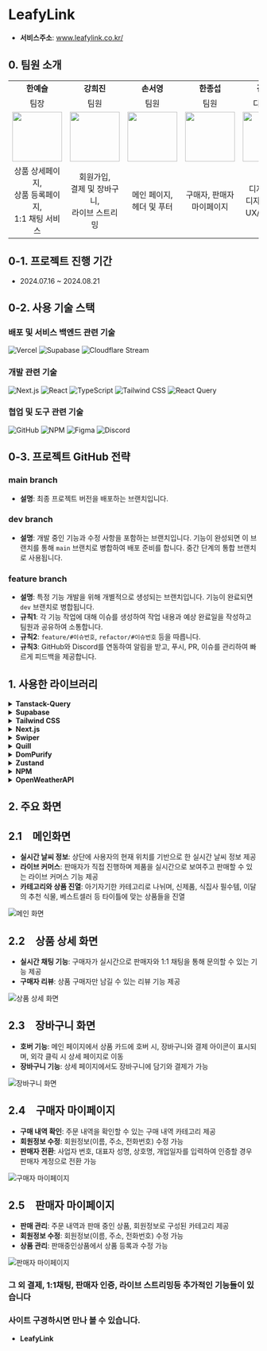 # LeafyLink

- **서비스주소**: www.leafylink.co.kr/

## 0. 팀원 소개

<table>
   <tr>
    <td align="center"><b>한예슬</b></td>
    <td align="center"><b>강희진</b></td>
    <td align="center"><b>손서영</b></td>
    <td align="center"><b>한종섭</b></td>
    <td align="center"><b>김경아</b></td>
  </tr>
    <tr>
    <td align="center">팀장</td>
    <td align="center">팀원</td>
    <td align="center">팀원</td>
    <td align="center">팀원</td>
    <td align="center">디자이너</td>
  </tr>
  <tr>
    <td align="center"><a href="https://github.com/yeseul0809"><img src="https://avatars.githubusercontent.com/u/166012944?v=4" width="100px" /></a></td>
    <td align="center"><a href="https://github.com/raccoonboy0803"><img src="https://avatars.githubusercontent.com/u/112606000?v=4" width="100px" /></a></td>
    <td align="center"><a href="https://github.com/sonsy723"><img src="https://avatars.githubusercontent.com/u/139070143?v=4" width="100px" /></a></td>
    <td align="center"><a href="https://github.com/hanjongseop"><img src="https://avatars.githubusercontent.com/u/165746887?v=4" width="100px" /></a></td>
    <td align="center"><img src="https://cirbxzxyrghkthxdsrpe.supabase.co/storage/v1/object/public/product-image/product_imgs/designer.png" width="100px" /></td>
  </tr>
  <tr>
    <td align="center">상품 상세페이지,<br/>상품 등록페이지,<br/>1:1 채팅 서비스</td>
    <td align="center">회원가입,<br/>결제 및 장바구니,<br/>라이브 스트리밍</td>
    <td align="center">메인 페이지,<br/>헤더 및 푸터</td>
    <td align="center">구매자, 판매자<br/>마이페이지</td>
    <td align="center">디자인 QA,<br/>디자인시스템<br>UX/UI디자인</td>
  </tr>
</table>

## 0-1. 프로젝트 진행 기간

- 2024.07.16 ~ 2024.08.21

## 0-2. 사용 기술 스택

### 배포 및 서비스 백엔드 관련 기술

![Vercel](https://img.shields.io/badge/Vercel-000000?style=for-the-badge&logo=vercel&logoColor=white&labelColor=000000)
![Supabase](https://img.shields.io/badge/Supabase-181818?style=for-the-badge&logo=supabase&logoColor=white)
![Cloudflare Stream](https://img.shields.io/badge/CloudflareStream-F38020?style=for-the-badge&logo=Cloudflare&logoColor=white)

### 개발 관련 기술

![Next.js](https://img.shields.io/badge/next%20js-000000?style=for-the-badge&logo=nextdotjs&logoColor=white)
![React](https://img.shields.io/badge/React-20232A?style=for-the-badge&logo=react&logoColor=61DAFB)
![TypeScript](https://img.shields.io/badge/TypeScript-007ACC?style=for-the-badge&logo=typescript&logoColor=white)
![Tailwind CSS](https://img.shields.io/badge/Tailwind_CSS-38B2AC?style=for-the-badge&logo=tailwind-css&logoColor=white)
![React Query](https://img.shields.io/badge/React_Query-FF4154?style=for-the-badge&logo=ReactQuery&logoColor=white)

<!-- ![Zustand](https://img.shields.io/badge/Zustand-3178C6)
![Swiper](https://img.shields.io/badge/Swiper-3178C6)
![Quill](https://img.shields.io/badge/Quill-3178C6)
![DomPurify](https://img.shields.io/badge/DomPurify-3178C6) -->

### 협업 및 도구 관련 기술

![GitHub](https://img.shields.io/badge/GitHub-100000?style=for-the-badge&logo=github&logoColor=white)
![NPM](https://img.shields.io/badge/npm-CB3837?style=for-the-badge&logo=npm&logoColor=white)
![Figma](https://img.shields.io/badge/Figma-F24E1E?style=for-the-badge&logo=figma&logoColor=white)
![Discord](https://img.shields.io/badge/Discord-5865F2?style=for-the-badge&logo=discord&logoColor=white)

## 0-3. 프로젝트 GitHub 전략

### main branch

- **설명**: 최종 프로젝트 버전을 배포하는 브랜치입니다.

### dev branch

- **설명**: 개발 중인 기능과 수정 사항을 포함하는 브랜치입니다. 기능이 완성되면 이 브랜치를 통해 `main` 브랜치로 병합하여 배포 준비를 합니다. 중간 단계의 통합 브랜치로 사용됩니다.

### feature branch

- **설명**: 특정 기능 개발을 위해 개별적으로 생성되는 브랜치입니다. 기능이 완료되면 `dev` 브랜치로 병합됩니다.
- **규칙1**: 각 기능 작업에 대해 이슈를 생성하여 작업 내용과 예상 완료일을 작성하고 팀원과 공유하여 소통합니다.
- **규칙2**: `feature/#이슈번호`, `refactor/#이슈번호` 등을 따릅니다.
- **규칙3**: GitHub와 Discord를 연동하여 알림을 받고, 푸시, PR, 이슈를 관리하여 빠르게 피드백을 제공합니다.

## 1. 사용한 라이브러리

<details>
<summary><strong>Tanstack-Query</strong></summary>
<p>
React 애플리케이션에서 서버 상태 관리를 쉽게 할 수 있도록 도와주는 라이브러리입니다. 데이터 페칭, 캐싱, 동기화, 오류 처리 등의 기능을 제공하여, 비동기 데이터를 효율적으로 관리할 수 있습니다.
</p>
</details>

<details>
<summary><strong>Supabase</strong></summary>
<p>
실시간 데이터베이스, 인증, 스토리지 등을 제공하는 백엔드 서비스입니다.
</p>
</details>

<details>
<summary><strong>Tailwind CSS</strong></summary>
<p>
Tailwind CSS를 선택한 이유는 효율적인 유틸리티 클래스 기반으로 빠르고 일관된 스타일링이 가능하며, 불필요한 CSS를 제거하여 성능을 최적화할 수 있기 때문입니다. 또한, 커스터마이징이 용이하며, 디자인 시스템 구축에 적합한 도구로 개발 속도를 크게 향상시킬 수 있습니다.
</p>
</details>

<details>
<summary><strong>Next.js</strong></summary>
<p>
SSR과 SSG를 지원하는 React 기반의 프레임워크입니다. SEO 최적화와 페이지 로딩 속도 개선을 도와주며, 동적 라우팅 등 고급 기능을 제공합니다.
</p>
</details>

<details>
<summary><strong>Swiper</strong></summary>
<p>
모던한 터치 슬라이더 라이브러리로, 모바일 및 웹 애플리케이션에서 터치 지원 슬라이드 기능을 구현할 수 있습니다. 다양한 애니메이션 효과와 커스터마이징 옵션을 제공합니다.
</p>
</details>

<details>
<summary><strong>Quill</strong></summary>
<p>
WYSIWYG 텍스트 편집기로, 사용자 친화적인 텍스트 편집 기능을 제공합니다.
</p>
</details>

<details>
<summary><strong>DomPurify</strong></summary>
<p>
HTML 및 DOM 요소를 정화하여 XSS 공격을 방지하는 자바스크립트 라이브러리입니다. 신뢰할 수 없는 입력 데이터를 안전하게 처리하여 보안을 강화할 수 있습니다.
</p>
</details>

<details>
<summary><strong>Zustand</strong></summary>
<p>
React 애플리케이션에서 상태 관리를 위한 경량 상태 관리 라이브러리입니다. 간단하고 직관적인 API를 제공하며, 복잡한 상태 관리도 쉽게 구현할 수 있습니다.
</p>
</details>

<details>
<summary><strong>NPM</strong></summary>
<p>
패키지 관리와 의존성 관리를 위한 도구입니다. Node.js 프로젝트에서 필요한 라이브러리 설치 및 버전 관리를 용이하게 합니다.
</p>
</details>

<details>
<summary><strong>OpenWeatherAPI</strong></summary>
<p>
기상 데이터를 제공하는 API 서비스입니다. 실시간 날씨 정보, 예보 데이터를 가져올 수 있어, 날씨 관련 기능 구현에 유용합니다.
</p>
</details>

## 2. 주요 화면

## 2.1　메인화면

- **실시간 날씨 정보**: 상단에 사용자의 현재 위치를 기반으로 한 실시간 날씨 정보 제공
- **라이브 커머스**: 판매자가 직접 진행하며 제품을 실시간으로 보여주고 판매할 수 있는 라이브 커머스 기능 제공
- **카테고리와 상품 진열**: 아기자기한 카테고리로 나뉘며, 신제품, 식집사 필수템, 이달의 추천 식물, 베스트셀러 등 타이틀에 맞는 상품들을 진열

![메인 화면](https://github.com/user-attachments/assets/17be4c83-a54e-4313-ae97-305b88889a61)

## 2.2　상품 상세 화면

- **실시간 채팅 기능**: 구매자가 실시간으로 판매자와 1:1 채팅을 통해 문의할 수 있는 기능 제공
- **구매자 리뷰**: 상품 구매자만 남길 수 있는 리뷰 기능 제공

![상품 상세 화면](https://github.com/user-attachments/assets/7a3d41a6-9f38-4198-8761-a8e33a63c22d)

## 2.3　장바구니 화면

- **호버 기능**: 메인 페이지에서 상품 카드에 호버 시, 장바구니와 결제 아이콘이 표시되며, 외각 클릭 시 상세 페이지로 이동
- **장바구니 기능**: 상세 페이지에서도 장바구니에 담기와 결제가 가능

![장바구니 화면](https://github.com/user-attachments/assets/4e50f0e4-b29c-4213-a2df-ee6dd7e45da3)

## 2.4　구매자 마이페이지

- **구매 내역 확인**: 주문 내역을 확인할 수 있는 구매 내역 카테고리 제공
- **회원정보 수정**: 회원정보(이름, 주소, 전화번호) 수정 가능
- **판매자 전환**: 사업자 번호, 대표자 성명, 상호명, 개업일자를 입력하여 인증할 경우 판매자 계정으로 전환 가능

![구매자 마이페이지](https://github.com/user-attachments/assets/09db5984-3268-4652-845b-9f35fb8f1fbc)

## 2.5　판매자 마이페이지

- **판매 관리**: 주문 내역과 판매 중인 상품, 회원정보로 구성된 카테고리 제공
- **회원정보 수정**: 회원정보(이름, 주소, 전화번호) 수정 가능
- **상품 관리**: 판매중인상품에서 상품 등록과 수정 가능

![판매자 마이페이지](https://github.com/user-attachments/assets/5f43cf3d-31e7-4b41-a8e5-2147ad24c705)

### 그 외 결제, 1:1채팅, 판매자 인증, 라이브 스트리밍등 추가적인 기능들이 있습니다 <br>

### 사이트 구경하시면 만나 볼 수 있습니다.

- **LeafyLink**
